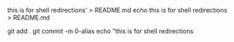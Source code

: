 this is for shell redirections' > README.md
echo this is for shell redirections > README.md

git add .
git commit -m 0-alias
echo "this is for shell redirections

